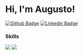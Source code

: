 # Hi, I'm Augusto!

[![Github Badge](https://img.shields.io/badge/-Github-000?style=flat-square&logo=Github&logoColor=white&link=https://github.com/Augusto-Calisto)](https://github.com/Augusto-Calisto)
[![Linkedin Badge](https://img.shields.io/badge/-LinkedIn-blue?style=flat-square&logo=Linkedin&logoColor=white&link=https://www.linkedin.com/in/augusto-calisto-27b899195/)](https://www.linkedin.com/in/augusto-calisto-27b899195/)

### Skills

<div>
  <span> 
    <img src="https://camo.githubusercontent.com/67e616e989b87083a322d4cf3ef11e31de24d769b853922bf4635879809995da/68747470733a2f2f696d672e736869656c64732e696f2f62616467652f2d4a6176612d6f72616e67653f7374796c653d666c61742d737175617265266c6f676f3d4a617661266c6f676f436f6c6f723d7768697465" />
    <img      src="https://camo.githubusercontent.com/4028fc3c77921c7377fcf0f2033493a9a42aeb65187eb4888c5249040dfb5dd7/68747470733a2f2f696d672e736869656c64732e696f2f62616467652f2d537072696e672d627269676874677265656e3f7374796c653d666c61742d737175617265266c6f676f3d537072696e67266c6f676f436f6c6f723d7768697465" />
    
  </span>
</div>

<!--
### Hi there 👋

**Augusto-Calisto/Augusto-Calisto** is a ✨ _special_ ✨ repository because its `README.md` (this file) appears on your GitHub profile.

Here are some ideas to get you started:

- 🔭 I’m currently working on ...
- 🌱 I’m currently learning ...
- 👯 I’m looking to collaborate on ...
- 🤔 I’m looking for help with ...
- 💬 Ask me about ...
- 📫 How to reach me: ...
- 😄 Pronouns: ...
- ⚡ Fun fact: ...
-->
